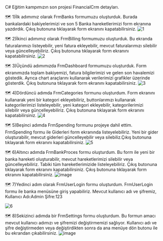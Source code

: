  C# Eğitim kampımızın son projesi FinancialCrm detayları. 
 
:world_map:  1)İlk adımımız olarak FrmBanks formumuzu oluşturduk. Burada bankalardaki bakiyelerimizi ve son 5 Banka hareketlerimizi form ekranına yazdırdık.
Çıkış butonuna tıklayarak form ekranını kapatabilirsiniz.
![1](https://github.com/user-attachments/assets/53510bcb-56ab-42af-ba8d-a5524a60d163)

:world_map:  2)İkinci adımımız olarak FrmBilling formumuzu oluşturduk. Bu ekranda faturalarımızı listeyebilir, yeni fatura ekleyebilir, mevcut faturalarımızı silebilir veya güncelleyebiliriz.
Çıkış butonuna tıklayarak form ekranını kapatabilirsiniz.
![2](https://github.com/user-attachments/assets/d876b2dc-639d-43e5-be73-344f856a556b)

:world_map:  3)Üçündü adımımızda FrmDashboard formumuzu oluşturduk. Form ekranımızda toplam bakiyemizi, fatura bilgilerimizi ve gelen son havalemizi göstedik. Ayrıca chart araçlarını kullanarak verilerimizi grafikler üzerinde gösterdik.
Çıkış butonuna tıklayarak form ekranını kapatabilirsiniz.
![3](https://github.com/user-attachments/assets/a52f9f2f-c2af-4f0e-bdc1-abe291a6e8d4)

:world_map:   4)Dördüncü adımda FrmCategories formunu oluşturdum. Form ekranını kullanarak yeni bir kategori ekleyebiliriz, buttonlarımızı kullanarak kategorilerimizi listeleyebilir, yeni kategori ekleyebilir, kategorilerimizi silebilir veya güncelleyebiliriz.
Çıkış butonuna tıklayarak form ekranını kapatabilirsiniz.
![4](https://github.com/user-attachments/assets/4bf92a43-785b-480c-8f7c-ad581915721e)

:world_map:  5)Beşinci adımda FrmSpending formunu projeye dahil ettim. FrmSpending formu ile Giderleri form ekranında listeyelebiliriz. Yeni bir gider oluşturabilir, mevcut giderleri güncelleyebilir veya silebiliz.Çıkış butonuna tıklayarak form ekranını kapatabilirsiniz.
![5](https://github.com/user-attachments/assets/8cae1775-1834-48d7-83c1-f07060efa32f)

:world_map:  6)Altıncı adımda FrmBankProces formu oluşturdum. Bu form ile yeni bir banka hareketi oluşturabilir, mevcut hareketlerimizi silebilir veya güncelleyebiliriz. Tabiki tüm hareketlerimizide listeleyebiliriz. Çıkış butonuna tıklayarak form ekranını kapatabilirsiniz.
Çıkış butonuna tıklayarak form ekranını kapatabilirsiniz.
![image](https://github.com/user-attachments/assets/ceee914e-d412-4f16-bfc5-46ac8652f23f)

 :world_map:  7)Yedinci adım olarak FrmUserLogin formu oluşturdum. FrmUserLogin formu ile banka menüsüne giriş yapabiliriz. Mevcut kullanıcı adı ve şifremiz, Kullanıcı Adı:Admin Şifre:123
 
 ![6](https://github.com/user-attachments/assets/544a0873-ca1f-4321-a388-3ba9d8ea3670)

:world_map:  8)Sekizinci adımda bir FrmSettings formu oluşturdum. Bu formun amacı mevcut kullanıcı adımızı ve şifremizi değiştirmemizi sağlıyor. Kullanıcı adı ve şifre değiştirmeden veya değiştirdikten sonra da ana menüye dön butonu ile bu ekrandan çıkabilirsiniz.
![image](https://github.com/user-attachments/assets/df4ecba3-ff9a-41d5-999c-626525ed0216)

